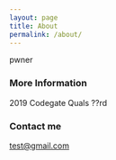 ```yaml
---
layout: page
title: About
permalink: /about/
---
```


pwner

### More Information

2019 Codegate Quals ??rd

### Contact me

[test@gmail.com](mailto:email@domain.com)
